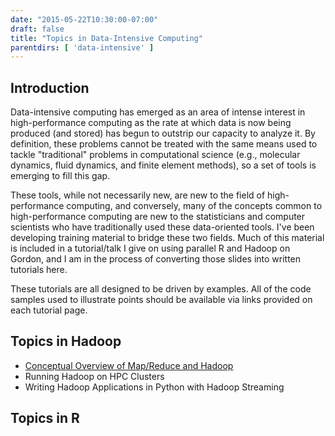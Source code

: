 ```yaml
---
date: "2015-05-22T10:30:00-07:00"
draft: false
title: "Topics in Data-Intensive Computing"
parentdirs: [ 'data-intensive' ]
---
```


## Introduction

Data-intensive computing has emerged as an area of intense interest in
high-performance computing as the rate at which data is now being produced
(and stored) has begun to outstrip our capacity to analyze it. By definition,
these problems cannot be treated with the same means used to tackle
"traditional" problems in computational science (e.g., molecular dynamics,
fluid dynamics, and finite element methods), so a set of tools is emerging to
fill this gap.

These tools, while not necessarily new, are new to the field of
high-performance computing, and conversely, many of the concepts common to
high-performance computing are new to the statisticians and computer
scientists who have traditionally used these data-oriented tools. I've been
developing training material to bridge these two fields. Much of this material
is included in a tutorial/talk I give on using parallel R and Hadoop on
Gordon, and I am in the process of converting those slides into written
tutorials here.

These tutorials are all designed to be driven by examples. All of the code
samples used to illustrate points should be available via links provided on
each tutorial page.

## Topics in Hadoop

- [Conceptual Overview of Map/Reduce and Hadoop](hadoop/overview.html)
- Running Hadoop on HPC Clusters
- Writing Hadoop Applications in Python with Hadoop Streaming

## Topics in R
